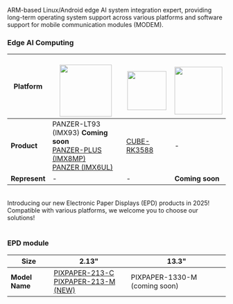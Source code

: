 ARM-based Linux/Android edge AI system integration expert, providing long-term operating system support across various platforms and software support for mobile communication modules (MODEM). <br>

### Edge AI Computing

| **Platform** | <a href="https://www.nxp.com/" target="_blank"><br> <img src="https://github.com/TechNexion-Vision/.github/assets/28101204/67cc61c0-6bb7-44d5-889a-1ba5d4c0b9b5" width="" height="120" /></a> | <a href="https://www.rock-chips.com/a/en/index.html" target="_blank"><br> <img src="https://www.synnex-grp.com/component/img/brand_pic/rockchip/baner_logo.jpg" width="" height="90" /></a> | <a href="https://www.renesas.com/" target="_blank"><br> <img src="https://www.macnica.com/apac/galaxy/zh_tw/products-support/products/renesas.coreimg.jpeg/structure/_jcr_content/root/container/container/bannerimage/1653236359047.jpeg" width="" height="110" /></a> | 
| ---- | ---- | ---- | ---- |
| **Product** | PANZER-LT93 (IMX93) **Coming soon** <br/> [PANZER-PLUS (IMX8MP)](https://github.com/MayQueenTechCommunity/PANZER-PLUS)<br/>[PANZER (IMX6UL)](https://github.com/MayQueenTechCommunity/PANZER) | [CUBE-RK3588](https://github.com/MayQueenTechCommunity/CUBE-RK3588) | - |
| **Represent** | - | - | **Coming soon** |

<br>
Introducing our new Electronic Paper Displays (EPD) products in 2025!
Compatible with various platforms, we welcome you to choose our solutions!<br> <br>

### EPD module
| **Size** |2.13" | 13.3" |
| ---- | ---- | ---- |
| **Model Name** |  [PIXPAPER-213-C](https://github.com/MayQueenTechCommunity/PIXPAPER-213-C) <br>  [PIXPAPER-213-M (NEW)](https://github.com/MayQueenTechCommunity/PIXPAPER-213-M) | PIXPAPER-1330-M (coming soon) |
